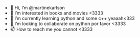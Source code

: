 - 👋 Hi, I’m @martinekarlson
- 👀 I’m interested in books and movies <3333
- 🌱 I’m currently learning python and some c++ yeaaah<333
- 💞️ I’m looking to collaborate on python por favor <3333
- 📫 How to reach me you cannot <3333
<!---
martinekarlson/martinekarlson is a ✨ special ✨ repository because its `README.md` (this file) appears on your GitHub profile.
You can click the Preview link to take a look at your changes.
--->
